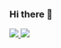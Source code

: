 ### Hi there 👋
<div>
  <a href = "gttp://github.com/matheusilvadev">
  <img heigth= "180em" src="http://github-readme-stats.vercel.app/api?username=matheusilvadev&show_icons=true&theme=dracula&include_all_commits=true&count_private=true"/>
  <img hiegth= "180em" src="http://github-readme-stats.vercel.app/api/top-langs/?username=matheusilvadev&layout=compact&langs_count=16&theme=dracula"/>
</div>
